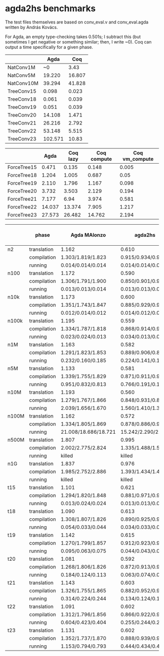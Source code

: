 # agda2hs benchmarks

The test files themselves are based on
conv\_eval.v and conv\_eval.agda
written by András Kovács.

For Agda, an empty type-checking takes 0.501s;
I subtract this
(but sometimes I get negative or something similar;
then, I write ~0).
Coq can output a time specifically for a given phase.

|               | Agda    | Coq    |
|---------------|---------|--------|
|NatConv1M      | ~0      | 3.43   |
|NatConv5M      | 19.220  | 16.807 |
|NatConv10M     | 39.294  | 41.828 |
|TreeConv15     | 0.098   | 0.023  |
|TreeConv18     | 0.061   | 0.039  |
|TreeConv19     | 0.051   | 0.039  |
|TreeConv20     | 14.108  | 1.471  |
|TreeConv21     | 26.216  | 2.792  |
|TreeConv22     | 53.148  | 5.515  |
|TreeConv23     | 102.571 | 10.83  |

|               |  Agda  | Coq lazy | Coq compute | Coq vm\_compute |
|---------------|--------|----------|-------------|----------------|
|ForceTree15    | 0.471  | 0.135 | 0.148 | 0.005 |
|ForceTree18    | 1.204  | 1.005 | 0.687 | 0.05  |
|ForceTree19    | 2.110  | 1.796 | 1.167 | 0.098 |
|ForceTree20    | 3.732  | 3.503 | 2.129 | 0.194 |
|ForceTree21    | 7.177  | 6.94  | 3.974 | 0.581 |
|ForceTree22    | 14.037 | 13.374 | 7.905 | 1.217 |
|ForceTree23    | 27.573 | 26.482 | 14.762 | 2.194 |


| | phase | Agda MAlonzo | agda2hs | Coq OCaml extraction |
|-|-------|--------------|---------|----------------------|
| n2   | translation | 1.162 | 0.610             | 0.162 |
|      | compilation | 1.303/1.819/1.823 | 0.915/0.934/0.950 | 0.017 |
|      | running     | 0.014/0.014/0.014 | 0.014/0.014/0.013 | 0.003 |
| n100 | translation | 1.172 | 0.590             | 0.156 |
|      | compilation | 1.306/1.791/1.900 | 0.850/0.901/0.929 | 0.021 |
|      | running     | 0.013/0.013/0.014 | 0.013/0.013/0.012 | 0.006 |
| n10k | translation | 1.173 | 0.600             | 0.140 |
|      | compilation | 1.351/1.743/1.847 | 0.885/0.929/0.910 | 0.016|
|      | running     | 0.012/0.014/0.012 | 0.014/0.012/0.014 | 0.003 |
| n100k | translation | 1.195 | 0.559             | 0.152 |
|      | compilation | 1.334/1.787/1.818 | 0.868/0.914/0.924 | 0.022 |
|      | running     | 0.023/0.024/0.013 | 0.034/0.013/0.014 | 0.004 |
| n1M  | translation | 1.163 | 0.582             | 0.151 |
|      | compilation | 1.291/1.823/1.853 | 0.889/0.906/0.889 | 0.019 |
|      | running     | 0.232/0.160/0.185 | 0.224/0.141/0.150 | 0.029 |
| n5M  | translation | 1.133 | 0.581             | 0.146 |
|      | compilation | 1.339/1.755/1.829 | 0.871/0.911/0.902 | 0.024 |
|      | running     | 0.951/0.832/0.813 | 0.766/0.191/0.181 | 0.073 |
| n10M | translation | 1.193 | 0.560             | 0.153 |
|      | compilation | 1.279/1.767/1.866 | 0.848/0.931/0.887 | 0.023 |
|      | running     | 2.039/1.656/1.670 | 1.560/1.410/1.388 | 0.156 |
| n100M | translation | 1.162 | 0.572            | 0.144 |
|      | compilation | 1.334/1.805/1.869 | 0.878/0.886/0.925 | 0.018 |
|      | running     | 21.008/18.686/18.721 | 15.242/2.290/2.291 | 1.502 |
| n500M | translation | 1.807 | 0.995 | 0.153 |
|      | compilation | 2.002/2.775/2.824 | 1.335/1.488/1.501 | 0.029 |
|      | running     | killed | killed | 7.786 |
| n1G  | translation | 1.837 | 0.976 | 0.149 |
|      | compilation | 1.985/2.752/2.886 | 1.393/1.434/1.449 | 0.017 |
|      | running     | killed | killed | 15.224 |
| t15  | translation | 1.101 | 0.621             | 0.164 |
|      | compilation | 1.294/1.820/1.848 | 0.881/0.971/0.941 | 0.022 |
|      | running     | 0.013/0.024/0.024 | 0.013/0.013/0.024 | 0.009 |
| t18  | translation | 1.090 | 0.613             | 0.148 |
|      | compilation | 1.308/1.807/1.826 | 0.890/0.925/0.948 | 0.021 |
|      | running     | 0.054/0.033/0.044 | 0.034/0.033/0.035 | 0.049 |
| t19  | translation | 1.142 | 0.615             | 0.149 |
|      | compilation | 1.270/1.799/1.857 | 0.912/0.923/0.925 | 0.021 |
|      | running     | 0.095/0.063/0.075 | 0.044/0.043/0.054 | 0.108 |
| t20  | translation | 1.081 | 0.592             | 0.143 |
|      | compilation | 1.268/1.806/1.826 | 0.872/0.913/0.917 | 0.022 |
|      | running     | 0.184/0.124/0.113 | 0.063/0.074/0.083 | 0.188 |
| t21  | translation | 1.143 | 0.603             | 0.145 |
|      | compilation | 1.326/1.755/1.865 | 0.882/0.952/0.941 | 0.020 |
|      | running     | 0.314/0.224/0.244 | 0.134/0.124/0.145 | 0.344 |
| t22  | translation | 1.091 | 0.602             | 0.139 |
|      | compilation | 1.312/1.796/1.856 | 0.866/0.922/0.927 | 0.017 |
|      | running     | 0.604/0.423/0.404 | 0.255/0.244/0.234 | 0.709 |
| t23  | translation | 1.131 | 0.602             | 0.145 |
|      | compilation | 1.352/1.737/1.870 | 0.888/0.939/0.922 | 0.018 |
|      | running     | 1.153/0.794/0.793 | 0.444/0.434/0.423 | 1.373 |
